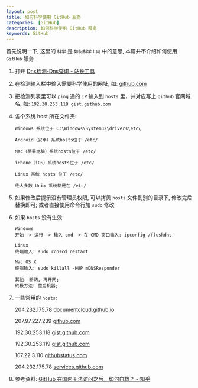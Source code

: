 ```yaml
---
layout: post
title: 如何科学使用 GitHub 服务
categories: [GitHub]
description: 如何科学使用 GitHub 服务
keywords: GitHub
---
```


首先说明一下, 这里的 `科学` 是 `如何科学上网` 中的意思, 本篇并不介绍如何使用 `GitHub` 服务

1. 打开 [Dns检测-Dns查询 - 站长工具](http://tool.chinaz.com/dns)

2. 在检测输入栏中输入需要科学使用的网址, 如: [github.com](http://github.com)

3. 把检测列表里可以 `ping` 通的 `IP` 输入到 `hosts` 里，并对应写上 `github` 官网域名, 如: `192.30.253.118 gist.github.com`

4. 各个系统 host 所在文件夹:

    ```
    Windows 系统位于 C:\Windows\System32\drivers\etc\

    Android（安卓）系统hosts位于 /etc/

    Mac（苹果电脑）系统hosts位于 /etc/

    iPhone（iOS）系统hosts位于 /etc/

    Linux 系统 hosts 位于 /etc/

    绝大多数 Unix 系统都是在 /etc/
    ```

5. 如果修改后提示没有管理员权限, 可以拷贝 `hosts` 文件到别的目录下, 修改完后替换即可; 或者直接使用命令行加 `sudo` 修改

6. 如果 `hosts` 没有生效:

    ```
    Windows
    开始 -> 运行 -> 输入 cmd -> 在 CMD 窗口输入: ipconfig /flushdns

    Linux
    终端输入: sudo rcnscd restart

    Mac OS X
    终端输入: sudo killall -HUP mDNSResponder

    其他: 断网, 再开网;
    终极方法: 重启机器;
    ```

7. 一些常用的 `hosts`:

    204.232.175.78 [documentcloud.github.io](http://documentcloud.github.io/)

    207.97.227.239 [github.com](https://github.com/)

    192.30.253.118 [gist.github.com](https://gist.github.com/)

    192.30.253.119 [gist.github.com](https://gist.github.com/)

    107.22.3.110 [githubstatus.com](https://www.githubstatus.com/)

    204.232.175.78 [services.github.com](https://services.github.com/)

8. 参考资料: [GitHub 在国内无法访问之后，如何自救？ - 知乎](https://www.zhihu.com/question/20732532)
